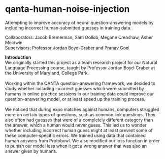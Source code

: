 # qanta-human-noise-injection
Attempting to improve accuracy of neural question-answering models by including incorrect human-submitted guesses in training data.

Collaborators: Jacob Bremerman, Sam Gollob, Megane Crenshaw, Asher Moldwin<br/>  Supervisors: Professor Jordan Boyd-Graber and Pranav Goel

<b>Introduction</b><br/>
We originally started this project as a team research project for our Natural Language Processing course, taught by Professor Jordan Boyd-Graber at the University of Maryland, College Park.<br/> <br/>
Working within the QANTA question-answering framework, we decided to study whether including incorrect guesses which were submitted by humans in online practice sessions in our training data could improve our question-answering model, or at least speed up the training process.<br/><br/>
We noticed that during expo matches against humans, computers struggled more on certain types of questions, such as common link questions. They also often had guesses that were of a completely different category than the answer, which a human would never guess.  This led us to wonder whether including incorrect human guess might at least prevent some of these computer-specific errors.	
We trained using data that contained human answers from Protobowl. We also modified our loss function in order to punish our model less when it got a wrong answer that was also an answer given by humans. 
